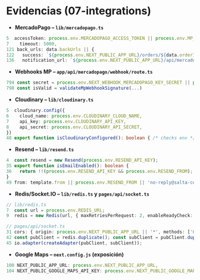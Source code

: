 # Evidencias (07-integrations)

- **MercadoPago – `lib/mercadopago.ts`**

```ts
5  accessToken: process.env.MERCADOPAGO_ACCESS_TOKEN || process.env.MP_ACCESS_TOKEN || ''
7    timeout: 5000,
121 back_urls: data.backUrls || {
122   success: `${process.env.NEXT_PUBLIC_APP_URL}/orders/${data.orderId}/success`,
136   notification_url: `${process.env.NEXT_PUBLIC_APP_URL}/api/mercadopago/webhook`,
```

- **Webhooks MP – `app/api/mercadopago/webhook/route.ts`**

```ts
794 const secret = process.env.NEXT_WEBHOOK_MERCADOPAGO_KEY_SECRET || process.env.MERCADOPAGO_WEBHOOK_SECRET || ''
798 const isValid = validateMpWebhookSignature(...)
```

- **Cloudinary – `lib/cloudinary.ts`**

```ts
5  cloudinary.config({
6    cloud_name: process.env.CLOUDINARY_CLOUD_NAME,
7    api_key: process.env.CLOUDINARY_API_KEY,
8    api_secret: process.env.CLOUDINARY_API_SECRET,
})
48 export function isCloudinaryConfigured(): boolean { /* checks env */ }
```

- **Resend – `lib/resend.ts`**

```ts
4  const resend = new Resend(process.env.RESEND_API_KEY);
35 export function isEmailEnabled(): boolean {
36   return !!(process.env.RESEND_API_KEY && process.env.RESEND_FROM);
}
49 from: template.from || process.env.RESEND_FROM || 'no-reply@salta-conecta.app',
```

- **Redis/Socket.IO – `lib/redis.ts` y `pages/api/socket.ts`**

```ts
// lib/redis.ts
7  const url = process.env.REDIS_URL;
9  redis = new Redis(url, { maxRetriesPerRequest: 2, enableReadyCheck: true, lazyConnect: false });

// pages/api/socket.ts
31 cors: { origin: process.env.NEXT_PUBLIC_APP_URL || '*', methods: ['GET', 'POST'] },
42 const pubClient = redis.duplicate(); const subClient = pubClient.duplicate();
45 io.adapter(createAdapter(pubClient, subClient));
```

- **Google Maps – `next.config.js` (exposición)**

```js
100 NEXT_PUBLIC_APP_URL: process.env.NEXT_PUBLIC_APP_URL,
104 NEXT_PUBLIC_GOOGLE_MAPS_API_KEY: process.env.NEXT_PUBLIC_GOOGLE_MAPS_API_KEY,
```
